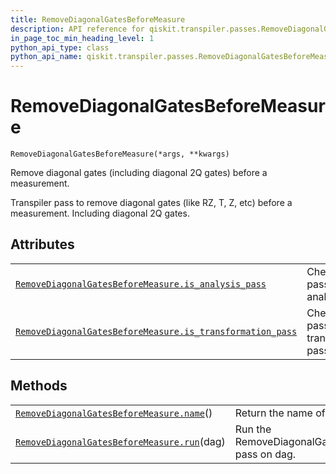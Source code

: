 ```yaml
---
title: RemoveDiagonalGatesBeforeMeasure
description: API reference for qiskit.transpiler.passes.RemoveDiagonalGatesBeforeMeasure
in_page_toc_min_heading_level: 1
python_api_type: class
python_api_name: qiskit.transpiler.passes.RemoveDiagonalGatesBeforeMeasure
---
```


# RemoveDiagonalGatesBeforeMeasure

<span id="qiskit.transpiler.passes.RemoveDiagonalGatesBeforeMeasure" />

`RemoveDiagonalGatesBeforeMeasure(*args, **kwargs)`

Remove diagonal gates (including diagonal 2Q gates) before a measurement.

Transpiler pass to remove diagonal gates (like RZ, T, Z, etc) before a measurement. Including diagonal 2Q gates.

## Attributes

|                                                                                                                                                                                                                                  |                                             |
| -------------------------------------------------------------------------------------------------------------------------------------------------------------------------------------------------------------------------------- | ------------------------------------------- |
| [`RemoveDiagonalGatesBeforeMeasure.is_analysis_pass`](qiskit.transpiler.passes.RemoveDiagonalGatesBeforeMeasure.is_analysis_pass "qiskit.transpiler.passes.RemoveDiagonalGatesBeforeMeasure.is_analysis_pass")                   | Check if the pass is an analysis pass.      |
| [`RemoveDiagonalGatesBeforeMeasure.is_transformation_pass`](qiskit.transpiler.passes.RemoveDiagonalGatesBeforeMeasure.is_transformation_pass "qiskit.transpiler.passes.RemoveDiagonalGatesBeforeMeasure.is_transformation_pass") | Check if the pass is a transformation pass. |

## Methods

|                                                                                                                                                                              |                                                       |
| ---------------------------------------------------------------------------------------------------------------------------------------------------------------------------- | ----------------------------------------------------- |
| [`RemoveDiagonalGatesBeforeMeasure.name`](qiskit.transpiler.passes.RemoveDiagonalGatesBeforeMeasure.name "qiskit.transpiler.passes.RemoveDiagonalGatesBeforeMeasure.name")() | Return the name of the pass.                          |
| [`RemoveDiagonalGatesBeforeMeasure.run`](qiskit.transpiler.passes.RemoveDiagonalGatesBeforeMeasure.run "qiskit.transpiler.passes.RemoveDiagonalGatesBeforeMeasure.run")(dag) | Run the RemoveDiagonalGatesBeforeMeasure pass on dag. |


